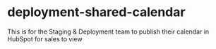 # deployment-shared-calendar
This is for the Staging &amp; Deployment team to publish their calendar in HubSpot for sales to view
